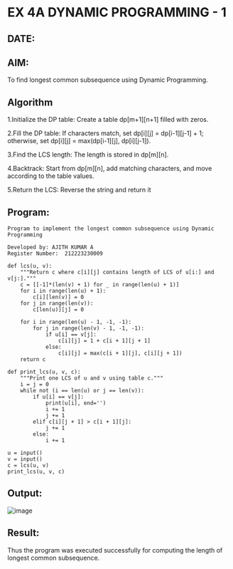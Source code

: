 # EX 4A DYNAMIC PROGRAMMING - 1
## DATE:
## AIM:
To find longest common subsequence using Dynamic Programming.



## Algorithm
1.Initialize the DP table: Create a table dp[m+1][n+1] filled with zeros.

2.Fill the DP table: If characters match, set dp[i][j] = dp[i-1][j-1] + 1; otherwise, set dp[i][j] = max(dp[i-1][j], dp[i][j-1]).

3.Find the LCS length: The length is stored in dp[m][n].

4.Backtrack: Start from dp[m][n], add matching characters, and move according to the table values.

5.Return the LCS: Reverse the string and return it
## Program:
~~~
Program to implement the longest common subsequence using Dynamic Programming

Developed by: AJITH KUMAR A
Register Number:  212223230009

def lcs(u, v):
    """Return c where c[i][j] contains length of LCS of u[i:] and v[j:]."""
    c = [[-1]*(len(v) + 1) for _ in range(len(u) + 1)]
    for i in range(len(u) + 1):
        c[i][len(v)] = 0
    for j in range(len(v)):
        c[len(u)][j] = 0
 
    for i in range(len(u) - 1, -1, -1):
        for j in range(len(v) - 1, -1, -1):
            if u[i] == v[j]:
                c[i][j] = 1 + c[i + 1][j + 1]
            else:
                c[i][j] = max(c[i + 1][j], c[i][j + 1])
    return c
 
def print_lcs(u, v, c):
    """Print one LCS of u and v using table c."""
    i = j = 0
    while not (i == len(u) or j == len(v)):
        if u[i] == v[j]:
            print(u[i], end='')
            i += 1
            j += 1
        elif c[i][j + 1] > c[i + 1][j]:
            j += 1
        else:
            i += 1
 
u = input()
v = input()
c = lcs(u, v)
print_lcs(u, v, c)
~~~

## Output:
![image](https://github.com/user-attachments/assets/b9cee417-09b4-402f-a80f-571065619c53)

## Result:
Thus the program was executed successfully for computing the length of longest common subsequence.
